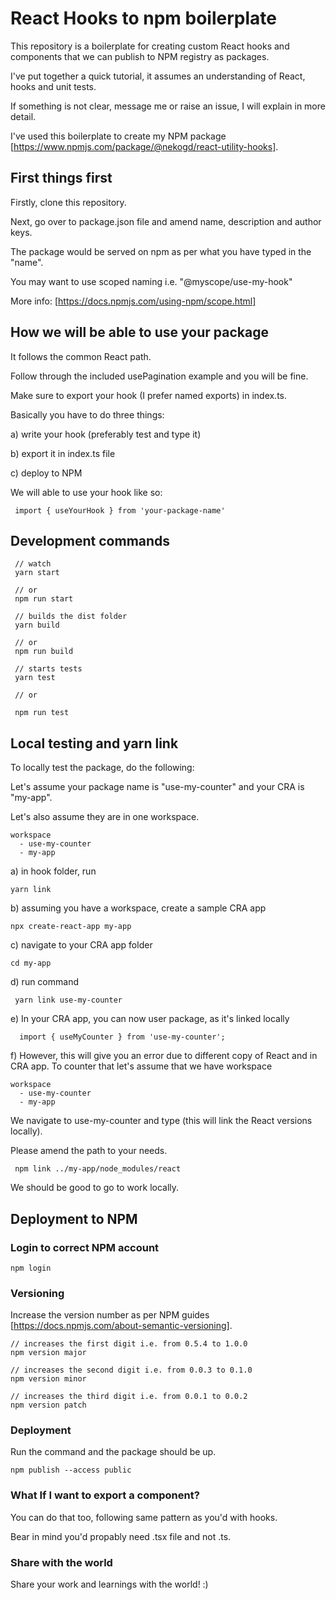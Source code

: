 # React Hooks to npm boilerplate

This repository is a boilerplate for creating custom React hooks and components that we can publish to NPM registry as packages.

I've put together a quick tutorial, it assumes an understanding of React, hooks and unit tests.

If something is not clear, message me or raise an issue, I will explain in more detail.

I've used this boilerplate to create my NPM package [https://www.npmjs.com/package/@nekogd/react-utility-hooks].

## First things first

Firstly, clone this repository. 

Next, go over to package.json file and amend name, description and author keys.

The package would be served on npm as per what you have typed in the "name".

You may want to use scoped naming i.e. "@myscope/use-my-hook"

More info: [https://docs.npmjs.com/using-npm/scope.html]

## How we will be able to use your package

It follows the common React path.

Follow through the included usePagination example and you will be fine.

Make sure to export your hook (I prefer named exports) in index.ts.

Basically you have to do three things:

a) write your hook (preferably test and type it)

b) export it in index.ts file

c) deploy to NPM

We will able to use your hook like so:

```
 import { useYourHook } from 'your-package-name'
```

## Development commands

```
 // watch
 yarn start

 // or
 npm run start
```

```
 // builds the dist folder
 yarn build

 // or
 npm run build
```

```
 // starts tests
 yarn test

 // or

 npm run test
```

## Local testing and yarn link

To locally test the package, do the following:

Let's assume your package name is "use-my-counter" and your CRA is "my-app".

Let's also assume they are in one workspace.

```
workspace
  - use-my-counter
  - my-app
```

a) in hook folder, run
```
yarn link
```
b) assuming you have a workspace, create a sample CRA app 
```
npx create-react-app my-app
```
c) navigate to your CRA app folder
```
cd my-app
```
d) run command
```
 yarn link use-my-counter
```
e)  In your CRA app, you can now user package, as it's linked locally 
```
  import { useMyCounter } from 'use-my-counter';
```

f) However, this will give you an error due to different copy of React and in CRA app. 
   To counter that let's assume that we have workspace
```
workspace
  - use-my-counter
  - my-app
```
  We navigate to use-my-counter and type (this will link the React versions locally). 
  
  Please amend the path to your needs.
  ```
   npm link ../my-app/node_modules/react
  ```
  We should be good to go to work locally. 

## Deployment to NPM

### Login to correct NPM account

```
npm login
```

### Versioning

Increase the version number as per NPM guides [https://docs.npmjs.com/about-semantic-versioning].

```
// increases the first digit i.e. from 0.5.4 to 1.0.0
npm version major

// increases the second digit i.e. from 0.0.3 to 0.1.0
npm version minor

// increases the third digit i.e. from 0.0.1 to 0.0.2
npm version patch
```

### Deployment

Run the command and the package should be up.

```
npm publish --access public
```

### What If I want to export a component? 

You can do that too, following same pattern as you'd with hooks.

Bear in mind you'd propably need .tsx file and not .ts.

### Share with the world

Share your work and learnings with the world! :)